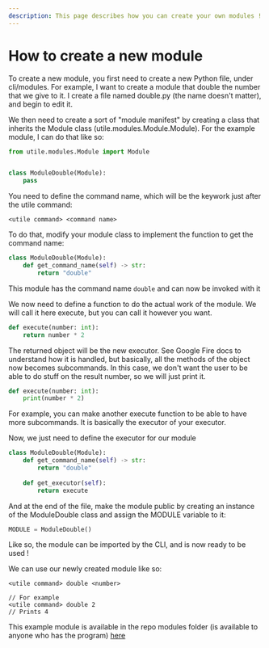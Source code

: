 ```yaml
---
description: This page describes how you can create your own modules !
---
```


# How to create a new module

To create a new module, you first need to create a new Python file, under cli/modules. For example, I want to create a module that double the number that we give to it. I create a file named double.py (the name doesn't matter), and begin to edit it.

We then need to create a sort of "module manifest" by creating a class that inherits the Module class (utile.modules.Module.Module). For the example module, I can do that like so:

```python
from utile.modules.Module import Module


class ModuleDouble(Module):
    pass

```

You need to define the command name, which will be the keywork just after the utile command:

`<utile command> <command name>`

To do that, modify your module class to implement the function to get the command name:

```python
class ModuleDouble(Module):
    def get_command_name(self) -> str:
        return "double"
```

This module has the command name `double` and can now be invoked with it

We now need to define a function to do the actual work of the module. We will call it here execute, but you can call it however you want.

```python
def execute(number: int):
    return number * 2
```

The returned object will be the new executor. See Google Fire docs to understand how it is handled, but basically, all the methods of the object now becomes subcommands. In this case, we don't want the user to be able to do stuff on the result number, so we will just print it.

```python
def execute(number: int):
    print(number * 2)
```

For example, you can make another execute function to be able to have more subcommands. It is basically the executor of your executor.

Now, we just need to define the executor for our module

```python
class ModuleDouble(Module):
    def get_command_name(self) -> str:
        return "double"
    
    def get_executor(self):
        return execute
```

And at the end of the file, make the module public by creating an instance of the ModuleDouble class and assign the MODULE variable to it:

```python
MODULE = ModuleDouble()
```

Like so, the module can be imported by the CLI, and is now ready to be used !

We can use our newly created module like so:

```
<utile command> double <number>

// For example
<utile command> double 2
// Prints 4
```

This example module is available in the repo modules folder (is available to anyone who has the program) [here](https://github.com/paulnbrd/CLI/cli/modules/double.py)

